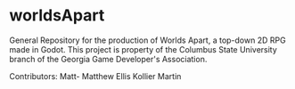 # worldsApart
General Repository for the production of Worlds Apart, a top-down 2D RPG made in Godot.
This project is property of the Columbus State University branch of the Georgia Game Developer's Association.

Contributors:
Matt- Matthew Ellis
Kollier Martin
